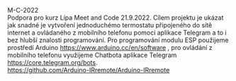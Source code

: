 M-C-2022<BR>
Podpora pro kurz Lípa Meet and Code 21.9.2022.
Cílem projektu je ukázat jak snadné je vytvoření jednoduchémo termostatu připojeného do sítě internet a ovládaného z mobilního telefonu pomoci aplikace Telegram a to i bez hlubší znalosti programování.
Pro programování modulu ESP použijeme prostředí Arduino https://www.arduino.cc/en/software , pro ovládání z mobilního telefonu využijeme Chatbota aplikace Telegram https://core.telegram.org/bots. <BR>
https://github.com/Arduino-IRremote/Arduino-IRremote
